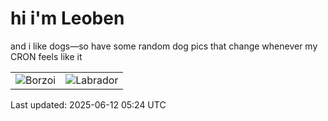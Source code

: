 # hi i'm Leoben

and i like dogs—so have some random dog pics that change whenever my CRON feels like it

|  |  |
|--------|----------|
| ![Borzoi](https://random-dog-vercel.vercel.app/api/random-borzoi?v=1749705896) | ![Labrador](https://random-dog-vercel.vercel.app/api/random-labrador?v=1749705896) |

Last updated: 2025-06-12 05:24 UTC
